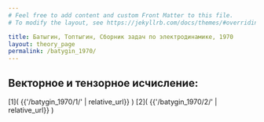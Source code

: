 ```yaml
---
# Feel free to add content and custom Front Matter to this file.
# To modify the layout, see https://jekyllrb.com/docs/themes/#overriding-theme-defaults

title: Батыгин, Топтыгин, Сборник задач по электродинамике, 1970
layout: theory_page
permalink: /batygin_1970/
---
```


## Векторное и тензорное исчисление:
[1]( {{'/batygin_1970/1/' | relative_url}} )
[2]( {{'/batygin_1970/2/' | relative_url}} )